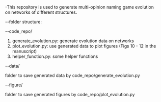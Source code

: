 -This repository is used to generate multi-opinion naming game evolution on networks of different structures.

--folder structure:

--code_repo/
1. generate_evolution.py: generate evolution data on networks
2. plot_evolution.py: use generated data to plot figures (Figs 10 - 12 in the manuscript)
3. helper_function.py: some helper functions

--data/

folder to save generated data by code_repo/generate_evolution.py

--figure/

folder to save generated figures by code_repo/plot_evolution.py
